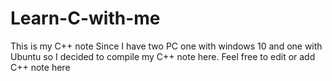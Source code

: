 # Learn-C-with-me
This is my C++ note
Since I have two PC one with windows 10 and one with Ubuntu so I decided to compile my C++ note here.
Feel free to edit or add C++ note here
